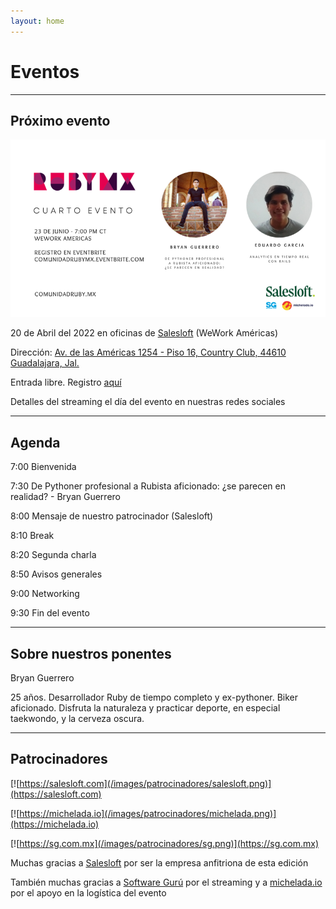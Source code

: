 ```yaml
---
layout: home
---
```


# Eventos

---

## Próximo evento

![](/images/eventos/junio_2022.png)

20 de Abril del 2022 en oficinas de [Salesloft](https://salesloft.com/) (WeWork Américas)

Dirección: [Av. de las Américas 1254 - Piso 16, Country Club, 44610 Guadalajara, Jal.](https://g.page/wework-av-de-las-americas-1254)

Entrada libre. Registro [aquí](https://www.eventbrite.com/e/comunidad-ruby-mx-sesion-junio-2022-tickets-355647480187)

Detalles del streaming el día del evento en nuestras redes sociales

---

## Agenda


7:00 Bienvenida

7:30 De Pythoner profesional a Rubista aficionado: ¿se parecen en realidad? - Bryan Guerrero

8:00 Mensaje de nuestro patrocinador (Salesloft)

8:10 Break

8:20 Segunda charla

8:50 Avisos generales

9:00 Networking

9:30 Fin del evento

---

## Sobre nuestros ponentes

Bryan Guerrero

25 años. Desarrollador Ruby de tiempo completo y ex-pythoner. Biker aficionado. Disfruta la naturaleza y practicar deporte, en especial taekwondo, y la cerveza oscura.

---

## Patrocinadores

[![https://salesloft.com](/images/patrocinadores/salesloft.png)](https://salesloft.com)

[![https://michelada.io](/images/patrocinadores/michelada.png)](https://michelada.io)

[![https://sg.com.mx](/images/patrocinadores/sg.png)](https://sg.com.mx)

Muchas gracias a [Salesloft](https://salesloft.com) por ser la empresa anfitriona de esta edición

También muchas gracias a [Software Gurú](https://sg.com.mx/) por el streaming y a [michelada.io](https://michelada.io) por
el apoyo en la logística del evento
